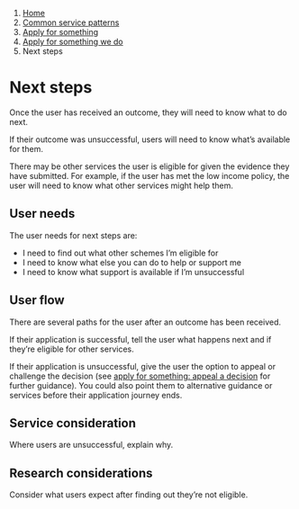 1.  [Home](/docs/core/contents)
2.	[Common service patterns](/docs/core/common-service-patterns/overview)
3.  [Apply for something](/docs/core/common-service-patterns/service-patterns/apply-for-something/overview)
4.  [Apply for something we do](/docs/core/common-service-patterns/service-patterns/apply-for-something/apply-for-something-ecc-does/overview)
5.  Next steps

# Next steps
Once the user has received an outcome, they will need to know what to do next.

If their outcome was unsuccessful, users will need to know what’s available for them.

There may be other services the user is eligible for given the evidence they have submitted. For example, if the user has met the low income policy, the user will need to know what other services might help them. 

## User needs

The user needs for next steps are:

* I need to find out what other schemes I’m eligible for 
* I need to know what else you can do to help or support me
* I need to know what support is available if I’m unsuccessful

## User flow 

There are several paths for the user after an outcome has been received.

If their application is successful, tell the user what happens next and if they’re eligible for other services. 

If their application is unsuccessful, give the user the option to appeal or challenge the decision (see [apply for something: appeal a decision](/docs/core/common-service-patterns/service-patterns/apply-for-something/apply-to-appeal-a-decision/overview) for further guidance). You could also point them to alternative guidance or services before their application journey ends. 

## Service consideration

Where users are unsuccessful, explain why.

## Research considerations 

Consider what users expect after finding out they’re not eligible.
